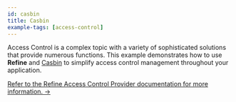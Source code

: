 ```yaml
---
id: casbin
title: Casbin
example-tags: [access-control]
---
```


Access Control is a complex topic with a variety of sophisticated solutions that provide numerous functions. This example demonstrates how to use **Refine** and [Casbin](https://casbin.org/) to simplify access control management throughout your application.

[Refer to the Refine Access Control Provider documentation for more information. →](/docs/core/providers/access-control-provider)

<CodeSandboxExample path="access-control-casbin" />
